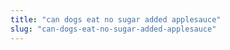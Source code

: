 ```yaml
---
title: "can dogs eat no sugar added applesauce"
slug: "can-dogs-eat-no-sugar-added-applesauce"
---
```


